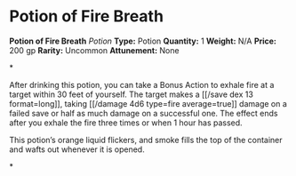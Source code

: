 # Potion of Fire Breath

**Potion of Fire Breath**
_Potion_
**Type:** Potion
**Quantity:** 1
**Weight:** N/A
**Price:** 200 gp
**Rarity:** Uncommon
**Attunement:** None

*<p>After drinking this potion, you can take a Bonus Action to exhale fire at a target within 30 feet of yourself. The target makes a [[/save dex 13 format=long]], taking  [[/damage 4d6 type=fire average=true]] damage on a failed save or half as much damage on a successful one. The effect ends after you exhale the fire three times or when 1 hour has passed.

This potion’s orange liquid flickers, and smoke fills the top of the container and wafts out whenever it is opened.</p>*